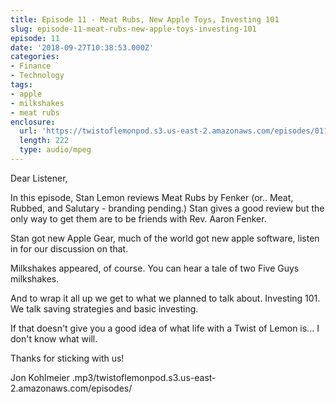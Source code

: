 ```yaml
---
title: Episode 11 - Meat Rubs, New Apple Toys, Investing 101
slug: episode-11-meat-rubs-new-apple-toys-investing-101
episode: 11
date: '2018-09-27T10:38:53.000Z'
categories:
- Finance
- Technology
tags:
- apple
- milkshakes
- meat rubs
enclosure:
  url: 'https://twistoflemonpod.s3.us-east-2.amazonaws.com/episodes/011-lwatol-20180927.mp3 '
  length: 222
  type: audio/mpeg
---
```


Dear Listener,

In this episode, Stan Lemon reviews Meat Rubs by Fenker (or.. Meat, Rubbed, and Salutary - branding pending.) Stan gives a good review but the only way to get them are to be friends with Rev. Aaron Fenker.

Stan got new Apple Gear, much of the world got new apple software, listen in for our discussion on that.

Milkshakes appeared, of course. You can hear a tale of two Five Guys milkshakes.

And to wrap it all up we get to what we planned to talk about. Investing 101. We talk saving strategies and basic investing.

If that doesn't give you a good idea of what life with a Twist of Lemon is... I don't know what will.

Thanks for sticking with us!

Jon Kohlmeier
.mp3/twistoflemonpod.s3.us-east-2.amazonaws.com/episodes/
